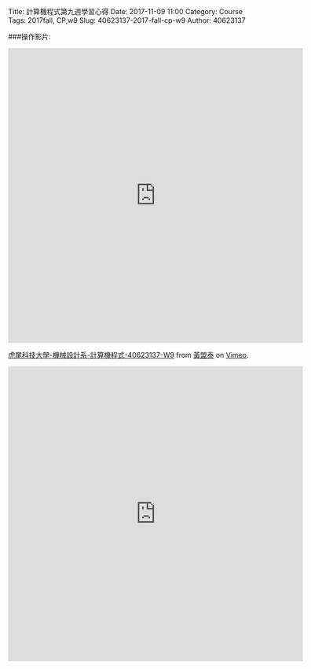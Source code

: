 Title: 計算機程式第九週學習心得
Date: 2017-11-09 11:00
Category: Course
Tags: 2017fall, CP,w9
Slug: 40623137-2017-fall-cp-w9
Author: 40623137

<!-- PELICAN_END_SUMMARY -->

###操作影片:

<iframe src="https://player.vimeo.com/video/241915400" width="600" height="600" frameborder="0" webkitallowfullscreen mozallowfullscreen allowfullscreen></iframe> <p><a href="https://vimeo.com/241915400">虎尾科技大學-機械設計系-計算機程式-40623137-W9</a> from <a href="https://vimeo.com/user73602495">黃盟泰</a> on <a href="https://vimeo.com">Vimeo</a>.</p>

<iframe width="600" height="600" src="https://www.youtube.com/embed/mPvPI5NxtwM" frameborder="0" allowfullscreen></iframe>